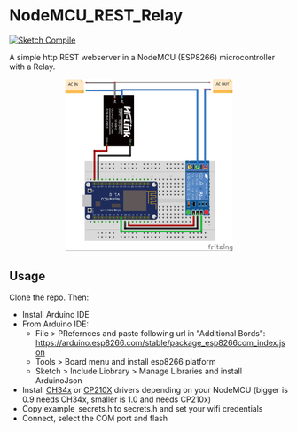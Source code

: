 # NodeMCU_REST_Relay

[![Sketch Compile](https://github.com/fabian57fabian/esp8266-post-relay/actions/workflows/compile.yml/badge.svg)](https://github.com/fabian57fabian/esp8266-post-relay/actions/workflows/compile.yml)

A simple http REST webserver in a NodeMCU (ESP8266) microcontroller with a Relay.

<p align="center">
  <img width="60%" alt="Project schematics" src="Schemas/Sketch_bb.jpg">
</p>

## Usage

Clone the repo. Then:

* Install Arduino IDE
* From Arduino IDE:
  * File > PRefernces and paste following url in "Additional Bords": https://arduino.esp8266.com/stable/package_esp8266com_index.json
  * Tools > Board menu and install esp8266 platform
  * Sketch > Include Liobrary > Manage Libraries and install ArduinoJson
* Install [CH34x](https://sparks.gogo.co.nz/ch340.html) or [CP210X](https://www.silabs.com/developers/usb-to-uart-bridge-vcp-drivers?tab=downloads) drivers depending on your NodeMCU (bigger is 0.9 needs CH34x, smaller is 1.0 and needs CP210x)
* Copy example_secrets.h to secrets.h and set your wifi credentials
* Connect, select the COM port and flash
